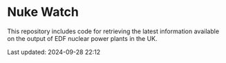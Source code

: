 # Nuke Watch

This repository includes code for retrieving the latest information available on the output of EDF nuclear power plants in the UK.

Last updated: 2024-09-28 22:12